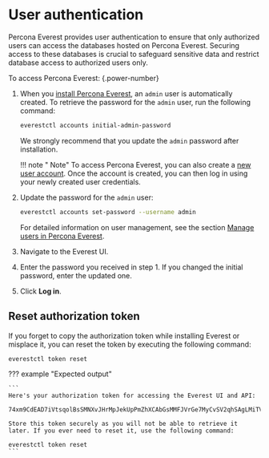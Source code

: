 # User authentication

Percona Everest provides user authentication to ensure that only authorized users can access the databases hosted on Percona Everest. Securing access to these databases is crucial to safeguard sensitive data and restrict database access to authorized users only. 

To access Percona Everest:
{.power-number}

1. When you [install Percona Everest](../install/installEverest.md), an `admin` user is automatically created. To retrieve the password for the `admin` user, run the following command:

     ```sh
    everestctl accounts initial-admin-password
    ```

    We strongly recommend that you update the `admin` password after installation.

    
    !!! note " Note"
        To access Percona Everest, you can also create a [new user account](manage_users.md#create-a-new-user). Once the account is created, you can then log in using your newly created user credentials.


3. Update the password for the `admin` user:

    ```sh
    everestctl accounts set-password --username admin
    ```

    For detailed information on user management, see the section [Manage users in Percona Everest](../manage_users.md).

4. Navigate to the Everest UI.

5. Enter the password you received in step 1. If you changed the initial password, enter the updated one.

6. Click **Log in**.


## Reset authorization token

If you forget to copy the authorization token while installing Everest or misplace it, you can reset the token by executing the following command:

```sh
everestctl token reset
```

??? example "Expected output"

    ```
    Here's your authorization token for accessing the Everest UI and API:

    74xm9CdEAD7iVtsqolBsSMNXvJHrMpJekUpPmZhXCAbGsMMFJVrGe7MyCvSV2qhSAgLMiTVRUKn363QTzVJNFL6a8cY4MPTwbb3rO87joikqvAHnQeyrDLZLSsglHmCP

    Store this token securely as you will not be able to retrieve it later. If you ever need to reset it, use the following command:

    everestctl token reset
    ```






